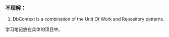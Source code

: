 ### 不理解：

1. DbContext is a combination of the Unit Of Work and Repository patterns.


学习笔记放在具体的项目中。